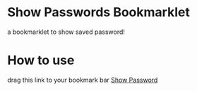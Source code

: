# Show Passwords Bookmarklet

a bookmarklet to show saved password!

# How to use

drag this link to your bookmark bar
[Show Password](<javascript:(function()%7Bfunction%20previousElementSibling(element)%20%7B%0A%20%20if%20(element.previousElementSibling%20!%3D%3D%20%22undefined%22)%20%7B%0A%20%20%20%20return%20element.previousElementSibling%3B%0A%20%20%7D%20else%20%7B%0A%20%20%20%20while%20((element%20%3D%20element.previousSibling))%20%7B%0A%20%20%20%20%20%20if%20(element.nodeType%20%3D%3D%3D%201)%20%7B%0A%20%20%20%20%20%20%20%20return%20element%3B%0A%20%20%20%20%20%20%7D%0A%20%20%20%20%7D%0A%20%20%7D%0A%7D%0Afunction%20getPath(element)%20%7B%0A%20%20if%20(!(element%20instanceof%20HTMLElement))%20%7B%0A%20%20%20%20return%20false%3B%0A%20%20%7D%0A%20%20var%20path%20%3D%20%5B%5D%3B%0A%20%20while%20(element.nodeType%20%3D%3D%3D%20Node.ELEMENT_NODE)%20%7B%0A%20%20%20%20var%20selector%20%3D%20element.nodeName%3B%0A%20%20%20%20if%20(element.id)%20%7B%0A%20%20%20%20%20%20selector%20%2B%3D%20%22%23%22%20%2B%20element.id%3B%0A%20%20%20%20%7D%20else%20%7B%0A%20%20%20%20%20%20var%20sibling%20%3D%20element%3B%0A%20%20%20%20%20%20var%20siblingSelectors%20%3D%20%5B%5D%3B%0A%20%20%20%20%20%20while%20(sibling%20!%3D%3D%20null%20%26%26%20sibling.nodeType%20%3D%3D%3D%20Node.ELEMENT_NODE)%20%7B%0A%20%20%20%20%20%20%20%20siblingSelectors.unshift(sibling.nodeName)%3B%0A%20%20%20%20%20%20%20%20sibling%20%3D%20previousElementSibling(sibling)%3B%0A%20%20%20%20%20%20%7D%0A%20%20%20%20%20%20if%20(siblingSelectors%5B0%5D%20!%3D%3D%20%22HTML%22)%20%7B%0A%20%20%20%20%20%20%20%20siblingSelectors%5B0%5D%20%3D%20siblingSelectors%5B0%5D%20%2B%20%22%3Afirst-child%22%3B%0A%20%20%20%20%20%20%7D%0A%20%20%20%20%20%20selector%20%3D%20siblingSelectors.join(%22%20%2B%20%22)%3B%0A%20%20%20%20%7D%0A%20%20%20%20path.unshift(selector)%3B%0A%20%20%20%20element%20%3D%20element.parentNode%3B%0A%20%20%7D%0A%20%20return%20path.join(%22%20%3E%20%22)%3B%0A%7D%0A%0Aif%20(document.body.dataset.passwordsElementSelector)%20%7B%0A%20%20let%20passwordInputs%20%3D%20JSON.parse(%0A%20%20%20%20document.body.dataset.passwordsElementSelector%0A%20%20)%3B%0A%20%20for%20(var%20i%20%3D%200%3B%20i%20%3C%20passwordInputs.length%3B%20i%2B%2B)%20%7B%0A%20%20%20%20document.querySelector(passwordInputs%5Bi%5D).type%20%3D%20%22password%22%3B%0A%20%20%7D%0A%20%20delete%20document.body.dataset.passwordsElementSelector%3B%0A%7D%20else%20%7B%0A%20%20var%20passwordsElementSelectors%20%3D%20%5B%5D%3B%0A%0A%20%20var%20passwordElements%20%3D%20document.querySelectorAll('input%5Btype%3D%22password%22%5D')%3B%0A%20%20for%20(var%20i%20%3D%200%3B%20i%20%3C%20passwordElements.length%3B%20i%2B%2B)%20%7B%0A%20%20%20%20passwordElements%5Bi%5D.type%20%3D%20%22text%22%3B%0A%20%20%20%20passwordsElementSelectors.push(getPath(passwordElements%5Bi%5D))%3B%0A%20%20%7D%0A%0A%20%20document.body.dataset.passwordsElementSelector%20%3D%20JSON.stringify(%0A%20%20%20%20passwordsElementSelectors%0A%20%20)%3B%0A%7D%7D)()%3B>)
